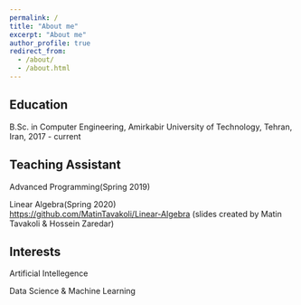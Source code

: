 ```yaml
---
permalink: /
title: "About me"
excerpt: "About me"
author_profile: true
redirect_from: 
  - /about/
  - /about.html
---
```

Education
------
B.Sc. in Computer Engineering, Amirkabir University of Technology, Tehran, Iran, 2017 - current

Teaching Assistant
------
Advanced Programming(Spring 2019) <br>

Linear Algebra(Spring 2020) <br>
https://github.com/MatinTavakoli/Linear-Algebra (slides created by Matin Tavakoli & Hossein Zaredar)

Interests
------
Artificial Intellegence <br>

Data Science & Machine Learning
